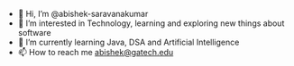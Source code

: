 - 👋 Hi, I’m @abishek-saravanakumar
- 👀 I’m interested in Technology, learning and exploring new things about software
- 🌱 I’m currently learning Java, DSA and Artificial Intelligence
- 📫 How to reach me abishek@gatech.edu

<!---
abishek-saravanakumar/abishek-saravanakumar is a ✨ special ✨ repository because its `README.md` (this file) appears on your GitHub profile.
You can click the Preview link to take a look at your changes.
--->
